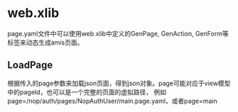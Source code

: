 # web.xlib

page.yaml文件中可以使用web.xlib中定义的GenPage, GenAction, GenForm等标签来动态生成amis页面。

## LoadPage

根据传入的page参数来加载json页面，得到json对象。page可能对应于view模型中的pageId，也可以是一个完整的页面的虚拟路径，
例如page=/nop/auth/pages/NopAuthUser/main.page.yaml，或者page=main
